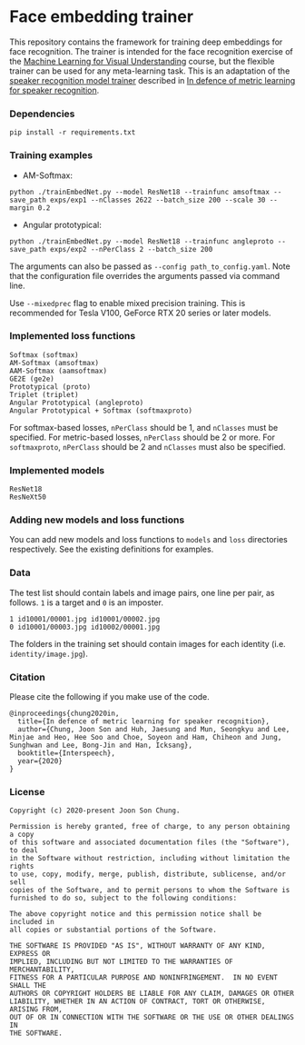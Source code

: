 # Face embedding trainer

This repository contains the framework for training deep embeddings for face recognition. The trainer is intended for the face recognition exercise of the [Machine Learning for Visual Understanding](https://github.com/joonson/mlvu2020) course, but the flexible trainer can be used for any meta-learning task. This is an adaptation of the [speaker recognition model trainer](https://github.com/clovaai/voxceleb_trainer) described in [In defence of metric learning for speaker recognition](https://arxiv.org/abs/2003.11982).

### Dependencies
```
pip install -r requirements.txt
```

### Training examples

- AM-Softmax:
```
python ./trainEmbedNet.py --model ResNet18 --trainfunc amsoftmax --save_path exps/exp1 --nClasses 2622 --batch_size 200 --scale 30 --margin 0.2
```

- Angular prototypical:
```
python ./trainEmbedNet.py --model ResNet18 --trainfunc angleproto --save_path exps/exp2 --nPerClass 2 --batch_size 200
```

The arguments can also be passed as `--config path_to_config.yaml`. Note that the configuration file overrides the arguments passed via command line.

Use `--mixedprec` flag to enable mixed precision training. This is recommended for Tesla V100, GeForce RTX 20 series or later models.

### Implemented loss functions
```
Softmax (softmax)
AM-Softmax (amsoftmax)
AAM-Softmax (aamsoftmax)
GE2E (ge2e)
Prototypical (proto)
Triplet (triplet)
Angular Prototypical (angleproto)
Angular Prototypical + Softmax (softmaxproto)
```

For softmax-based losses, `nPerClass` should be 1, and `nClasses` must be specified. For metric-based losses, `nPerClass` should be 2 or more. For `softmaxproto`, `nPerClass` should be 2 and `nClasses` must also be specified.

### Implemented models
```
ResNet18
ResNeXt50
```

### Adding new models and loss functions

You can add new models and loss functions to `models` and `loss` directories respectively. See the existing definitions for examples.

### Data

The test list should contain labels and image pairs, one line per pair, as follows. `1` is a target and `0` is an imposter.
```
1 id10001/00001.jpg id10001/00002.jpg
0 id10001/00003.jpg id10002/00001.jpg
```

The folders in the training set should contain images for each identity (i.e. `identity/image.jpg`).

### Citation

Please cite the following if you make use of the code.

```
@inproceedings{chung2020in,
  title={In defence of metric learning for speaker recognition},
  author={Chung, Joon Son and Huh, Jaesung and Mun, Seongkyu and Lee, Minjae and Heo, Hee Soo and Choe, Soyeon and Ham, Chiheon and Jung, Sunghwan and Lee, Bong-Jin and Han, Icksang},
  booktitle={Interspeech},
  year={2020}
}
```

### License
```
Copyright (c) 2020-present Joon Son Chung.

Permission is hereby granted, free of charge, to any person obtaining a copy
of this software and associated documentation files (the "Software"), to deal
in the Software without restriction, including without limitation the rights
to use, copy, modify, merge, publish, distribute, sublicense, and/or sell
copies of the Software, and to permit persons to whom the Software is
furnished to do so, subject to the following conditions:

The above copyright notice and this permission notice shall be included in
all copies or substantial portions of the Software.

THE SOFTWARE IS PROVIDED "AS IS", WITHOUT WARRANTY OF ANY KIND, EXPRESS OR
IMPLIED, INCLUDING BUT NOT LIMITED TO THE WARRANTIES OF MERCHANTABILITY,
FITNESS FOR A PARTICULAR PURPOSE AND NONINFRINGEMENT.  IN NO EVENT SHALL THE
AUTHORS OR COPYRIGHT HOLDERS BE LIABLE FOR ANY CLAIM, DAMAGES OR OTHER
LIABILITY, WHETHER IN AN ACTION OF CONTRACT, TORT OR OTHERWISE, ARISING FROM,
OUT OF OR IN CONNECTION WITH THE SOFTWARE OR THE USE OR OTHER DEALINGS IN
THE SOFTWARE.
```
